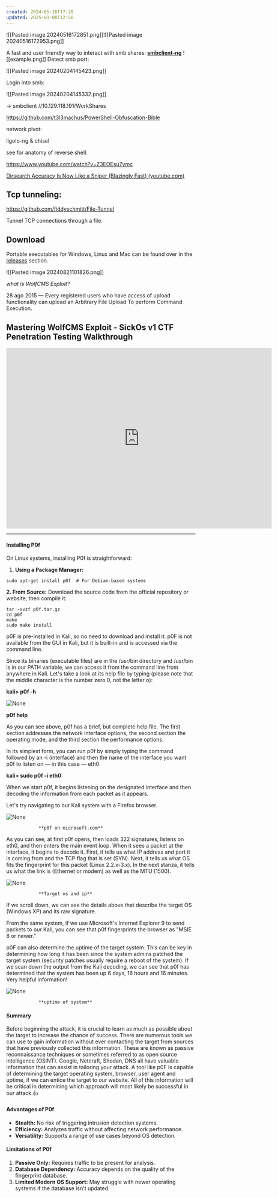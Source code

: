 ```yaml
---
created: 2024-05-16T17:28
updated: 2025-01-08T12:50
---
```


![[Pasted image 20240516172851.png]]![[Pasted image 20240516172953.png]]

A fast and user friendly way to interact with smb shares:
****[smbclient-ng](https://github.com/p0dalirius/smbclient-ng)****
![[example.png]]
Detect smb port:

![[Pasted image 20240204145423.png]]

Login into smb:

![[Pasted image 20240204145332.png]]

-> smbclient //10.129.118.191/WorkShares

https://github.com/t3l3machus/PowerShell-Obfuscation-Bible


network pivot:

ligolo-ng & chisel


see for anatomy of reverse shell:

https://www.youtube.com/watch?v=Z3EOEsu7ymc


[Dirsearch Accuracy Is Now Like a Sniper (Blazingly Fast) (youtube.com)](https://www.youtube.com/watch?v=goN3uadwfZk) 


## Tcp tunneling:

https://github.com/fiddyschmitt/File-Tunnel

Tunnel TCP connections through a file.


## Download


Portable executables for Windows, Linux and Mac can be found over in the [releases](https://github.com/fiddyschmitt/File-Tunnel/releases/latest) section.

![[Pasted image 20240821101826.png]]

_what is WolfCMS Exploit?_

28 ago 2015 — Every registered users who have access of upload functionality can upload an Arbitrary File Upload To perform Command Execution.

## Mastering WolfCMS Exploit - SickOs v1 CTF Penetration Testing Walkthrough


<iframe width="707" height="480" src="https://www.youtube.com/embed/JACKkCjPbiU" title="Mastering WolfCMS Exploit - SickOs v1 CTF Penetration Testing Walkthrough" frameborder="0" allow="accelerometer; autoplay; clipboard-write; encrypted-media; gyroscope; picture-in-picture; web-share" referrerpolicy="strict-origin-when-cross-origin" allowfullscreen></iframe>

---


#### Installing P0f

On Linux systems, installing P0f is straightforward:

1. **Using a Package Manager:**

`sudo apt-get install p0f  # For Debian-based systems`

**2. From Source:** Download the source code from the official repository or website, then compile it:

```
tar -xvzf p0f.tar.gz 
cd p0f 
make 
sudo make install
```

p0F is pre-installed in Kali, so no need to download and install it. p0F is not available from the GUI in Kali, but it is built-in and is accessed via the command line.

Since its binaries (executable files) are in the /usr/bin directory and /usr/bin is in our PATH variable, we can access it from the command line from anywhere in Kali. Let's take a look at its help file by typing (please note that the middle character is the number zero 0, not the letter o):

**kali> p0f -h**

![None](https://miro.medium.com/v2/resize:fit:700/1*oV1hd5dsuGr1Lmlw0RW9Rw.png)

**p0f help**

As you can see above, p0f has a brief, but complete help file. The first section addresses the network interface options, the second section the operating mode, and the third section the performance options.

In its simplest form, you can run p0f by simply typing the command followed by an -i (interface) and then the name of the interface you want p0f to listen on — in this case — eth0:

**kali> sudo p0f -i eth0**

When we start p0f, it begins listening on the designated interface and then decoding the information from each packet as it appears.

Let's try navigating to our Kali system with a Firefox browser.

![None](https://miro.medium.com/v2/resize:fit:700/1*QmobISwfm_zCnCo5NRPctA.png)

				**p0f on microsoft.com**

As you can see, at first p0f opens, then loads 322 signatures, listens on eth0, and then enters the main event loop. When it sees a packet at the interface, it begins to decode it. First, it tells us what IP address and port it is coming from and the TCP flag that is set (SYN). Next, it tells us what OS fits the fingerprint for this packet (Linux 2.2.x-3.x). In the next stanza, it tells us what the link is (Ethernet or modem) as well as the MTU (1500).

![None](https://miro.medium.com/v2/resize:fit:700/1*W8gTxJfMcUuf3zTYEov9lw.png)

				**Target os and ip**

If we scroll down, we can see the details above that describe the target OS (Windows XP) and its raw signature.

From the same system, if we use Microsoft's Internet Explorer 9 to send packets to our Kali, you can see that p0f fingerprints the browser as "MSIE 8 or newer."

p0F can also determine the uptime of the target system. This can be key in determining how long it has been since the system admins patched the target system (security patches usually require a reboot of the system). If we scan down the output from the Kali decoding, we can see that p0f has determined that the system has been up 6 days, 16 hours and 16 minutes. Very helpful information!

![None](https://miro.medium.com/v2/resize:fit:700/1*zuAGJIX4WoNbF1I2RpL8RQ.png)

				**uptime of system**

#### Summary

Before beginning the attack, it is crucial to learn as much as possible about the target to increase the chance of success. There are numerous tools we can use to gain information without ever contacting the target from sources that have previously collected this information. These are known as passive reconnaissance techniques or sometimes referred to as open source intelligence (OSINT). Google, Netcraft, Shodan, DNS all have valuable information that can assist in tailoring your attack. A tool like p0F is capable of determining the target operating system, browser, user agent and uptime, if we can entice the target to our website. All of this information will be critical in determining which approach will most likely be successful in our attack.👍

#### Advantages of P0f

- **Stealth:** No risk of triggering intrusion detection systems.
- **Efficiency:** Analyzes traffic without affecting network performance.
- **Versatility:** Supports a range of use cases beyond OS detection.

#### Limitations of P0f

1. **Passive Only:** Requires traffic to be present for analysis.
2. **Database Dependency:** Accuracy depends on the quality of the fingerprint database.
3. **Limited Modern OS Support:** May struggle with newer operating systems if the database isn't updated.